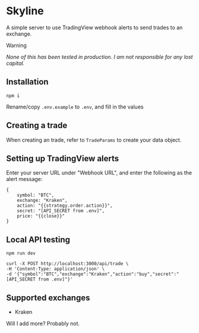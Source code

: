 # Skyline
A simple server to use TradingView webhook alerts to send trades to an exchange. 


> [!WARNING]
> *None of this has been tested in production.*
> *I am not responsible for any lost capital.*

## Installation
```
npm i
```
Rename/copy `.env.example` to `.env`, and fill in the values

## Creating a trade
When creating an trade, refer to `TradeParams` to create your data object.

## Setting up TradingView alerts
Enter your server URL under "Webhook URL", and enter the following as the alert message:
```
{
    symbol: "BTC",
    exchange: "Kraken",
    action: "{{strategy.order.action}}",
    secret: "[API_SECRET from .env]",
    price: "{{close}}"
}
```


## Local API testing
```
npm run dev
```
```
curl -X POST http://localhost:3000/api/trade \
-H 'Content-Type: application/json' \
-d '{"symbol":"BTC","exchange":"Kraken","action":"buy","secret":"[API_SECRET from .env]"}'
```

## Supported exchanges
- Kraken

Will I add more? Probably not.